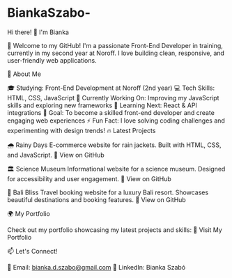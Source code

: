 # BiankaSzabo-
Hi there! 👋 I'm Bianka

🌟 Welcome to my GitHub! I'm a passionate Front-End Developer in training, currently in my second year at Noroff. I love building clean, responsive, and user-friendly web applications.

🚀 About Me

🎓 Studying: Front-End Development at Noroff (2nd year)
💻 Tech Skills: HTML, CSS, JavaScript
🔭 Currently Working On: Improving my JavaScript skills and exploring new frameworks
🌱 Learning Next: React & API integrations
🎯 Goal: To become a skilled front-end developer and create engaging web experiences
⚡ Fun Fact: I love solving coding challenges and experimenting with design trends!
🔥 Latest Projects

🌧️ Rainy Days
E-commerce website for rain jackets. Built with HTML, CSS, and JavaScript.
🔗 View on GitHub

🏛️ Science Museum
Informational website for a science museum. Designed for accessibility and user engagement.
🔗 View on GitHub

🌴 Bali Bliss
Travel booking website for a luxury Bali resort. Showcases beautiful destinations and booking features.
🔗 View on GitHub

🌍 My Portfolio

Check out my portfolio showcasing my latest projects and skills:
🔗 Visit My Portfolio

📫 Let's Connect!

📧 Email: bianka.d.szabo@gmail.com
💼 LinkedIn: Bianka Szabó

